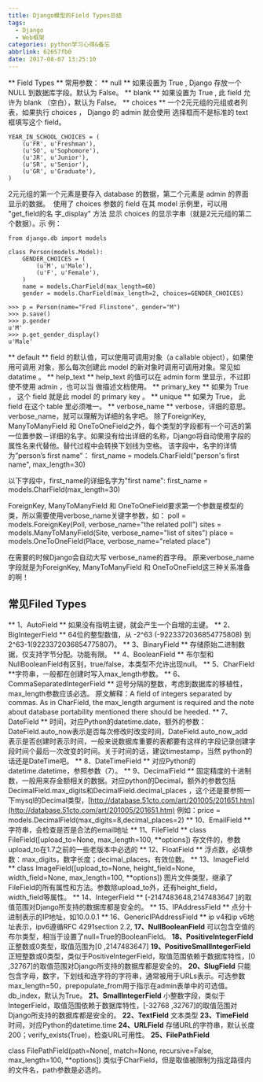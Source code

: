 ```yaml
---
title: Django模型的Field Types总结
tags:
  - Django
  - Web框架
categories: python学习心得&备忘
abbrlink: 62657fb0
date: 2017-08-07 13:25:10
---
```


** Field Types **
常用参数：
** null **
如果设置为 True , Django 存放一个 NULL 到数据库字段。默认为 False。
** blank **
如果设置为 True , 此 field 允许为 blank （空白），默认为 False。
** choices **
一个2元元组的元组或者列表，如果执行 choices ， Django 的 admin 就会使用 选择框而不是标准的 text 框填写这个 field。
```
YEAR_IN_SCHOOL_CHOICES = (
    (u'FR', u'Freshman'),
    (u'SO', u'Sophomore'),
    (u'JR', u'Junior'),
    (u'SR', u'Senior'),
    (u'GR', u'Graduate'),
)
```
<!-- more -->
2元元组的第一个元素是要存入 database 的数据，第二个元素是 admin 的界面 显示的数据。 
使用了 choices 参数的 field 在其 model 示例里，可以用 "get_field的名 字_display" 方法 显示 choices 的显示字串（就是2元元组的第二个数据）。示 例：
```
from django.db import models

class Person(models.Model):
    GENDER_CHOICES = (
        (u'M', u'Male'),
        (u'F', u'Female'),
    )
    name = models.CharField(max_length=60)
    gender = models.CharField(max_length=2, choices=GENDER_CHOICES)
```

```
>>> p = Person(name="Fred Flinstone", gender="M")
>>> p.save()
>>> p.gender
u'M'
>>> p.get_gender_display()
u'Male'
```

** default **
field 的默认值，可以使用可调用对象（a callable object），如果使用可调用 对象，那么每次创建此 model 的新对象时调用可调用对象。常见如 datatime 。
** help_text **
help_text 的值可以在 admin form 里显示，不过即使不使用 admin ，也可以当 做描述文档使用。
** primary_key **
如果为 True ， 这个 field 就是此 model 的 primary key 。
** unique **
如果为 True， 此 field 在这个 table 里必须唯一。
** verbose_name **
verbose，详细的意思。verbose_name，就可以理解为详细的名字吧。
除了ForeignKey, ManyToManyField 和 OneToOneField之外，每个类型的字段都有一个可选的第一位置参数－详细的名字。如果没有给出详细的名称，Django将自动使用字段的属性名来代替他。替代过程中会转换下划线为空格。
该字段中，名字的详情为”person’s first name”：
first_name = models.CharField("person's first name", max_length=30)

以下字段中，first_name的详细名字为"first name":
first_name = models.CharField(max_length=30)

ForeignKey, ManyToManyField 和 OneToOneField要求第一个参数是模型的类，所以需要使用verbose_name关键字参数，如：
poll = models.ForeignKey(Poll, verbose_name="the related poll")
sites = models.ManyToManyField(Site, verbose_name="list of sites")
place = models.OneToOneField(Place, verbose_name="related place")

在需要的时候Django会自动大写 verbose_name的首字母。
原来verbose_name字段就是为ForeignKey, ManyToManyField 和 OneToOneField这三种关系准备的啊！

## 常见Filed Types
** 1、AutoField **
如果没有指明主键，就会产生一个自增的主键。
** 2、BigIntegerField **
64位的整型数值，从 -2^63 (-9223372036854775808) 到 2^63-1(9223372036854775807)。
** 3、BinaryField **
存储原始二进制数据，仅支持字节分配。功能有限。
** 4、BooleanField **
布尔型和NullBooleanField有区别，true/false，本类型不允许出现null。
** 5、CharField **字符串，一般都在创建时写入max_length参数。
** 6、CommaSeparatedIntegerField **
逗号分隔的整数，考虑到数据库的移植性，max_length参数应该必选。
原文解释：A field of integers separated by commas. As in CharField, the max_length argument is required and the note about database portability mentioned there should be heeded.
** 7、DateField **
时间，对应Python的datetime.date，额外的参数：DateField.auto_now表示是否每次修改时改变时间，DateField.auto_now_add 表示是否创建时表示时间，一般来说数据库重要的表都要有这样的字段记录创建字段时间个最后一次改变的时间。关于时间的话，建议timestamp，当然 python的话还是DateTime吧。
** 8、DateTimeField **
对应Python的datetime.datetime，参照参数（7）。
** 9、DecimalField **
固定精度的十进制数，一般用来存金额相关的数据。对应python的Decimal，额外的参数包括DecimalField.max_digits和DecimalField.decimal_places ，这个还是要参照一下mysql的Decimal类型，[http://database.51cto.com/art/201005/201651.htm](http://database.51cto.com/art/201005/201651.htm)
例如：price = models.DecimalField(max_digits=8,decimal_places=2)
** 10、EmailField **
字符串，会检查是否是合法的email地址
** 11、FileField **
class FileField([upload_to=None, max_length=100, **options])
存文件的，参数upload_to在1.7之前的一些老版本中必选的
** 12、FloatField **
浮点数，必填参数：max_digits，数字长度；decimal_places，有效位数。
** 13、ImageField **
class ImageField([upload_to=None, height_field=None, width_field=None, max_length=100, **options])
图片文件类型，继承了FileField的所有属性和方法。参数除upload_to外，还有height_field，width_field等属性。
** 14、IntegerField **
[-2147483648,2147483647 ]的取值范围对Django所支持的数据库都是安全的。
** 15、IPAddressField **
点分十进制表示的IP地址，如10.0.0.1
** 16、GenericIPAddressField **
ip v4和ip v6地址表示，ipv6遵循RFC 4291section 2.2,
**17、NullBooleanField**
可以包含空值的布尔类型，相当于设置了null=True的BooleanField。
**18、PositiveIntegerField**
正整数或0类型，取值范围为[0 ,2147483647]
**19、PositiveSmallIntegerField**
正短整数或0类型，类似于PositiveIntegerField，取值范围依赖于数据库特性，[0 ,32767]的取值范围对Django所支持的数据库都是安全的。
**20、SlugField**
只能包含字母，数字，下划线和连字符的字符串，通常被用于URLs表示。可选参数max_length=50，prepopulate_from用于指示在admin表单中的可选值。db_index，默认为True。
**21、SmallIntegerField**
小整数字段，类似于IntegerField，取值范围依赖于数据库特性，[-32768 ,32767]的取值范围对Django所支持的数据库都是安全的。
**22、TextField**
文本类型
**23、TimeField**
时间，对应Python的datetime.time
**24、URLField**
存储URL的字符串，默认长度200；verify_exists(True)，检查URL可用性。
**25、FilePathField**

class FilePathField(path=None[, match=None, recursive=False, max_length=100, **options])
类似于CharField，但是取值被限制为指定路径内的文件名，path参数是必选的。
